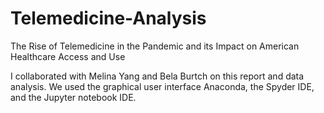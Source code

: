 # Telemedicine-Analysis
The Rise of Telemedicine in the Pandemic and its Impact on American Healthcare Access and Use

I collaborated with Melina Yang and Bela Burtch on this report and data analysis. We used the graphical user interface Anaconda, the Spyder IDE, and the Jupyter notebook IDE. 
